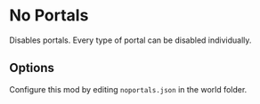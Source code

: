 # No Portals

Disables portals. Every type of portal can be disabled individually.

## Options

Configure this mod by editing `noportals.json` in the world folder.